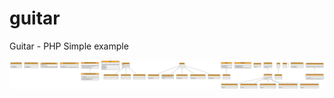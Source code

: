# guitar
Guitar - PHP Simple example



<img src='https://github.com/nigromante/guitar/blob/master/src/Domains/class_diagram.png'/>
